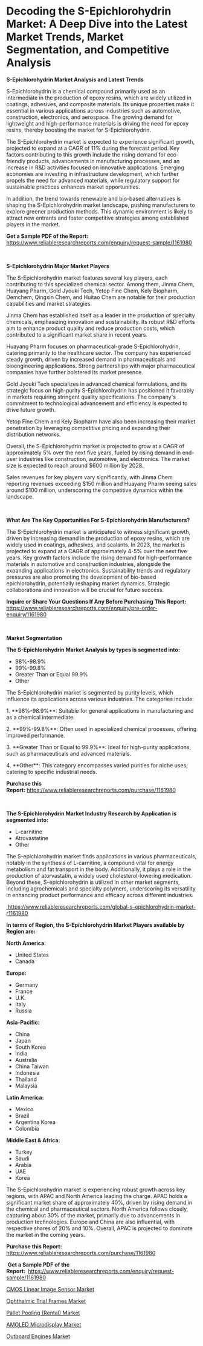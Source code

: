 <p><h1>Decoding the S-Epichlorohydrin Market: A Deep Dive into the Latest Market Trends, Market Segmentation, and Competitive Analysis</h1></p><p><strong>S-Epichlorohydrin Market Analysis and Latest Trends</strong></p>
<p><p>S-Epichlorohydrin is a chemical compound primarily used as an intermediate in the production of epoxy resins, which are widely utilized in coatings, adhesives, and composite materials. Its unique properties make it essential in various applications across industries such as automotive, construction, electronics, and aerospace. The growing demand for lightweight and high-performance materials is driving the need for epoxy resins, thereby boosting the market for S-Epichlorohydrin.</p><p>The S-Epichlorohydrin market is expected to experience significant growth, projected to expand at a CAGR of 11% during the forecast period. Key factors contributing to this growth include the rising demand for eco-friendly products, advancements in manufacturing processes, and an increase in R&D activities focused on innovative applications. Emerging economies are investing in infrastructure development, which further propels the need for advanced materials, while regulatory support for sustainable practices enhances market opportunities. </p><p>In addition, the trend towards renewable and bio-based alternatives is shaping the S-Epichlorohydrin market landscape, pushing manufacturers to explore greener production methods. This dynamic environment is likely to attract new entrants and foster competitive strategies among established players in the market.</p></p>
<p><strong>Get a Sample PDF of the Report:&nbsp;</strong> <a href="https://www.reliableresearchreports.com/enquiry/request-sample/1161980?utm_campaign=28&utm_medium=2&utm_source=Github&utm_content=ia&utm_term=29092024&utm_id=s-epichlorohydrin">https://www.reliableresearchreports.com/enquiry/request-sample/1161980</a></p>
<p>&nbsp;</p>
<p><strong>S-Epichlorohydrin Major Market Players</strong></p>
<p><p>The S-Epichlorohydrin market features several key players, each contributing to this specialized chemical sector. Among them, Jinma Chem, Huayang Pharm, Gold Jyouki Tech, Yetop Fine Chem, Kely Biopharm, Demchem, Qingxin Chem, and Huitao Chem are notable for their production capabilities and market strategies. </p><p>Jinma Chem has established itself as a leader in the production of specialty chemicals, emphasizing innovation and sustainability. Its robust R&D efforts aim to enhance product quality and reduce production costs, which contributed to a significant market share in recent years. </p><p>Huayang Pharm focuses on pharmaceutical-grade S-Epichlorohydrin, catering primarily to the healthcare sector. The company has experienced steady growth, driven by increased demand in pharmaceuticals and bioengineering applications. Strong partnerships with major pharmaceutical companies have further bolstered its market presence.</p><p>Gold Jyouki Tech specializes in advanced chemical formulations, and its strategic focus on high-purity S-Epichlorohydrin has positioned it favorably in markets requiring stringent quality specifications. The company's commitment to technological advancement and efficiency is expected to drive future growth.</p><p>Yetop Fine Chem and Kely Biopharm have also been increasing their market penetration by leveraging competitive pricing and expanding their distribution networks.</p><p>Overall, the S-Epichlorohydrin market is projected to grow at a CAGR of approximately 5% over the next five years, fueled by rising demand in end-user industries like construction, automotive, and electronics. The market size is expected to reach around $600 million by 2028. </p><p>Sales revenues for key players vary significantly, with Jinma Chem reporting revenues exceeding $150 million and Huayang Pharm seeing sales around $100 million, underscoring the competitive dynamics within the landscape.</p></p>
<p>&nbsp;</p>
<p><strong>What Are The Key Opportunities For S-Epichlorohydrin Manufacturers?</strong></p>
<p><p>The S-Epichlorohydrin market is anticipated to witness significant growth, driven by increasing demand in the production of epoxy resins, which are widely used in coatings, adhesives, and sealants. In 2023, the market is projected to expand at a CAGR of approximately 4-5% over the next five years. Key growth factors include the rising demand for high-performance materials in automotive and construction industries, alongside the expanding applications in electronics. Sustainability trends and regulatory pressures are also promoting the development of bio-based epichlorohydrin, potentially reshaping market dynamics. Strategic collaborations and innovation will be crucial for future success.</p></p>
<p><strong>Inquire or Share Your Questions If Any Before Purchasing This Report:</strong> <a href="https://www.reliableresearchreports.com/enquiry/pre-order-enquiry/1161980?utm_campaign=28&utm_medium=2&utm_source=Github&utm_content=ia&utm_term=29092024&utm_id=s-epichlorohydrin">https://www.reliableresearchreports.com/enquiry/pre-order-enquiry/1161980</a></p>
<p>&nbsp;</p>
<p><strong>Market Segmentation</strong></p>
<p><strong>The S-Epichlorohydrin Market Analysis by types is segmented into:</strong></p>
<p><ul><li>98%-98.9%</li><li>99%-99.8%</li><li>Greater Than or Equal 99.9%</li><li>Other</li></ul></p>
<p><p>The S-Epichlorohydrin market is segmented by purity levels, which influence its applications across various industries. The categories include:</p><p>1. **98%-98.9%**: Suitable for general applications in manufacturing and as a chemical intermediate.</p><p>2. **99%-99.8%**: Often used in specialized chemical processes, offering improved performance.</p><p>3. **Greater Than or Equal to 99.9%**: Ideal for high-purity applications, such as pharmaceuticals and advanced materials.</p><p>4. **Other**: This category encompasses varied purities for niche uses, catering to specific industrial needs.</p></p>
<p><strong>Purchase this Report:&nbsp;</strong><a href="https://www.reliableresearchreports.com/purchase/1161980?utm_campaign=28&utm_medium=2&utm_source=Github&utm_content=ia&utm_term=29092024&utm_id=s-epichlorohydrin">https://www.reliableresearchreports.com/purchase/1161980</a></p>
<p>&nbsp;</p>
<p><strong>The S-Epichlorohydrin Market Industry Research by Application is segmented into:</strong></p>
<p><ul><li>L-carnitine</li><li>Atrovastatine</li><li>Other</li></ul></p>
<p><p>The S-epichlorohydrin market finds applications in various pharmaceuticals, notably in the synthesis of L-carnitine, a compound vital for energy metabolism and fat transport in the body. Additionally, it plays a role in the production of atorvastatin, a widely used cholesterol-lowering medication. Beyond these, S-epichlorohydrin is utilized in other market segments, including agrochemicals and specialty polymers, underscoring its versatility in enhancing product performance and efficacy across different industries.</p></p>
<p><a href="https://www.reliableresearchreports.com/global-s-epichlorohydrin-market-r1161980?utm_campaign=28&utm_medium=2&utm_source=Github&utm_content=ia&utm_term=29092024&utm_id=s-epichlorohydrin">&nbsp;https://www.reliableresearchreports.com/global-s-epichlorohydrin-market-r1161980</a></p>
<p><strong>In terms of Region, the S-Epichlorohydrin Market Players available by Region are:</strong></p>
<p>
    <p> <strong> North America: </strong>
        <ul>
            <li>United States</li>
            <li>Canada</li>
        </ul>
        </p> 
    <p> <strong> Europe: </strong>
        <ul>
            <li>Germany</li>
            <li>France</li>
            <li>U.K.</li>
            <li>Italy</li>
            <li>Russia</li>
        </ul>
        </p> 
    <p> <strong> Asia-Pacific: </strong>
        <ul>
            <li>China</li>
            <li>Japan</li>
            <li>South Korea</li>
            <li>India</li>
            <li>Australia</li>
            <li>China Taiwan</li>
            <li>Indonesia</li>
            <li>Thailand</li>
            <li>Malaysia</li>
        </ul>
        </p> 
    <p> <strong> Latin America: </strong>
        <ul>
            <li>Mexico</li>
            <li>Brazil</li>
            <li>Argentina Korea</li>
            <li>Colombia</li>
        </ul>
        </p> 
    <p> <strong> Middle East & Africa: </strong>
        <ul>
            <li>Turkey</li>
            <li>Saudi</li>
            <li>Arabia</li>
            <li>UAE</li>
            <li>Korea</li>
        </ul>
    </p>
    </p>
<p><p>The S-Epichlorohydrin market is experiencing robust growth across key regions, with APAC and North America leading the charge. APAC holds a significant market share of approximately 40%, driven by rising demand in the chemical and pharmaceutical sectors. North America follows closely, capturing about 30% of the market, primarily due to advancements in production technologies. Europe and China are also influential, with respective shares of 20% and 10%. Overall, APAC is projected to dominate the market in the coming years.</p></p>
<p><strong>Purchase this Report: </strong><a href="https://www.reliableresearchreports.com/purchase/1161980?utm_campaign=28&utm_medium=2&utm_source=Github&utm_content=ia&utm_term=29092024&utm_id=s-epichlorohydrin">https://www.reliableresearchreports.com/purchase/1161980</a></p>
<p>&nbsp;<strong>Get a Sample PDF of the Report:&nbsp;&nbsp;</strong><a href="https://www.reliableresearchreports.com/enquiry/request-sample/1161980?utm_campaign=28&utm_medium=2&utm_source=Github&utm_content=ia&utm_term=29092024&utm_id=s-epichlorohydrin">https://www.reliableresearchreports.com/enquiry/request-sample/1161980</a></p>
<p><strong></strong></p>
<p><p><a href="https://issuu.com/reportprime-2/docs/cmos-linear-image-sensor-market-siz_b8a93bfeae3047?utm_campaign=28&utm_medium=2&utm_source=Github&utm_content=ia&utm_term=29092024&utm_id=s-epichlorohydrin">CMOS Linear Image Sensor Market</a></p><p><a href="https://www.linkedin.com/pulse/global-ophthalmic-trial-frames-market-size-trends-analysis-qbkle?utm_campaign=28&utm_medium=2&utm_source=Github&utm_content=ia&utm_term=29092024&utm_id=s-epichlorohydrin">Ophthalmic Trial Frames Market</a></p><p><a href="https://github.com/BellAuer/Market-Research-Report-List-1/blob/main/pallet-pooling-rental-market.md?utm_campaign=28&utm_medium=2&utm_source=Github&utm_content=ia&utm_term=29092024&utm_id=s-epichlorohydrin">Pallet Pooling (Rental) Market</a></p><p><a href="https://issuu.com/reportprime-2/docs/amoled-microdisplay-market-size-203_928217fc676c61?utm_campaign=28&utm_medium=2&utm_source=Github&utm_content=ia&utm_term=29092024&utm_id=s-epichlorohydrin">AMOLED Microdisplay Market</a></p><p><a href="https://www.linkedin.com/pulse/deep-dive-outboard-engines-market-itstrends-segmentation-je4ye?utm_campaign=28&utm_medium=2&utm_source=Github&utm_content=ia&utm_term=29092024&utm_id=s-epichlorohydrin">Outboard Engines Market</a></p></p>